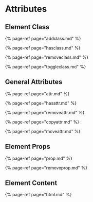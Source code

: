# Attributes

## Element Class

{% page-ref page="addclass.md" %}

{% page-ref page="hasclass.md" %}

{% page-ref page="removeclass.md" %}

{% page-ref page="toggleclass.md" %}

## General Attributes

{% page-ref page="attr.md" %}

{% page-ref page="hasattr.md" %}

{% page-ref page="removeattr.md" %}

{% page-ref page="copyattr.md" %}

{% page-ref page="moveattr.md" %}

## Element Props

{% page-ref page="prop.md" %}

{% page-ref page="removeprop.md" %}

## Element Content

{% page-ref page="html.md" %}



